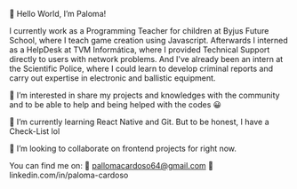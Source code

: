 🙋 Hello World, I’m Paloma!

I currently work as a Programming Teacher for children at Byjus Future School, where I teach game creation using Javascript.
Afterwards I interned as a HelpDesk at TVM Informática, where I provided Technical Support directly to users with network problems.
And I've already been an intern at the Scientific Police, where I could learn to develop criminal reports and carry out expertise in electronic and ballistic equipment.

👀 I’m interested in share my projects and knowledges with the community and to be able to help and being helped with the codes 😀

🌱 I’m currently learning React Native and Git. But to be honest, I have a Check-List lol

💞️ I’m looking to collaborate on frontend projects for right now.

You can find me on:
📩  pallomacardoso64@gmail.com
📩  linkedin.com/in/paloma-cardoso


<!---
palomacardoso/palomacardoso is a ✨ special ✨ repository because its `README.md` (this file) appears on your GitHub profile.
You can click the Preview link to take a look at your changes.
--->
